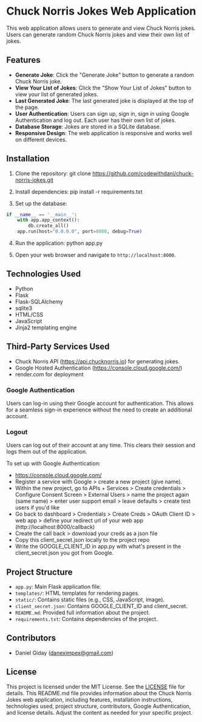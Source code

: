 # Chuck Norris Jokes Web Application

This web application allows users to generate and view Chuck Norris jokes. Users can generate random Chuck Norris jokes and view their own list of jokes.

## Features

- **Generate Joke**: Click the "Generate Joke" button to generate a random Chuck Norris joke.
- **View Your List of Jokes**: Click the "Show Your List of Jokes" button to view your list of generated jokes.
- **Last Generated Joke**: The last generated joke is displayed at the top of the page.
- **User Authentication**: Users can sign up, sign in, sign in using Google Authentication and log out. Each user has their own list of jokes.
- **Database Storage**: Jokes are stored in a SQLite database.
- **Responsive Design**: The web application is responsive and works well on different devices.

## Installation

1. Clone the repository:
git clone https://github.com/codewithdani/chuck-norris-jokes.git

2. Install dependencies:
pip install -r requirements.txt

3. Set up the database:

```python
if __name__ == '__main__':
    with app.app_context():
        db.create_all()
    app.run(host="0.0.0.0", port=8000, debug=True)
```

4. Run the application:
python app.py

5. Open your web browser and navigate to `http://localhost:8000`.

## Technologies Used

- Python
- Flask
- Flask-SQLAlchemy
- sqlite3
- HTML/CSS
- JavaScript
- Jinja2 templating engine

## Third-Party Services Used

- Chuck Norris API (https://api.chucknorris.io) for generating jokes.
- Google Hosted Authentication (https://console.cloud.google.com/)
- render.com for deployment

### Google Authentication

Users can log-in using their Google account for authentication. This allows for a seamless sign-in experience without the need to create an additional account.

### Logout

Users can log out of their account at any time. This clears their session and logs them out of the application.

To set up with Google Authentication:

- https://console.cloud.google.com/
- Register a service with Google > create a new project (give name).
- Within the new project, go to APIs + Services > Create credentials > Configure Consent Screen > External Users > name the project again (same name) > enter user support email > leave defaults > create test users if you'd like
- Go back to dashboard > Credentials > Create Creds > OAuth Client ID > web app > define your redirect url of your web app (http://localhost:8000/callback)
- Create the call back > download your creds as a json file
- Copy this client_secret.json locally to the project repo
- Write the GOOGLE_CLIENT_ID in app.py with what's present in the client_secret.json you got from Google.

## Project Structure
- `app.py`: Main Flask application file.
- `templates/`: HTML templates for rendering pages.
- `static/`: Contains static files (e.g., CSS, JavaScript, image).
- `client_secret.json`: Contains GOOGLE_CLIENT_ID and client_secret.
- `README.md`: Provided full information about the project.
- `requirements.txt`: Contains dependencies of the project.

## Contributors

- Daniel Giday (daneximpex@gmail.com)

## License

This project is licensed under the MIT License. See the [LICENSE](LICENSE) file for details.
This README.md file provides information about the Chuck Norris Jokes web application, including features, installation instructions, technologies used, project structure, contributors, Google Authentication, and license details. Adjust the content as needed for your specific project.
